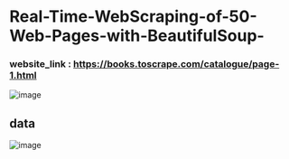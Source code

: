 # Real-Time-WebScraping-of-50-Web-Pages-with-BeautifulSoup-
### website_link : https://books.toscrape.com/catalogue/page-1.html

![image](https://github.com/user-attachments/assets/b2985457-c000-42a5-b52b-5ae621b54abb)

## data
![image](https://github.com/user-attachments/assets/801d248b-8b0c-472a-95a2-4a404fdb9c95)

